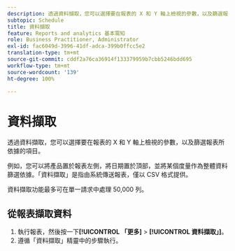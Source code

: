 ```yaml
---
description: 透過資料擷取，您可以選擇要在報表的 X 和 Y 軸上檢視的參數，以及篩選報表所依據的項目。
subtopic: Schedule
title: 資料擷取
feature: Reports and analytics 基本需知
role: Business Practitioner, Administrator
exl-id: fac6049d-3996-41df-adca-399b0ffcc5e2
translation-type: tm+mt
source-git-commit: cddf2a76ca36914f133379959b7cbb5246bdd695
workflow-type: tm+mt
source-wordcount: '139'
ht-degree: 100%

---
```


# 資料擷取

透過資料擷取，您可以選擇要在報表的 X 和 Y 軸上檢視的參數，以及篩選報表所依據的項目。

例如，您可以將產品置於報表左側，將日期置於頂部，並將某個度量作為整體資料篩選依據。「資料擷取」是指由系統傳送報表，僅以 CSV 格式提供。

資料擷取功能最多可在單一請求中處理 50,000 列。

## 從報表擷取資料

1. 執行報表，然後按一下&#x200B;**[!UICONTROL 「更多]** > **[!UICONTROL 資料擷取」]**。
1. 遵循「資料擷取」精靈中的步驟執行。

